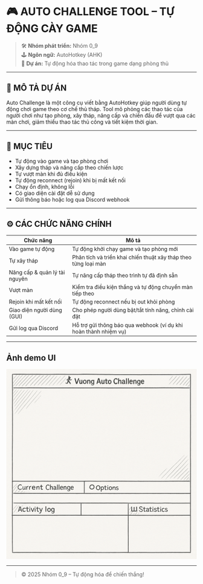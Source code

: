 # 🎮 AUTO CHALLENGE TOOL – TỰ ĐỘNG CÀY GAME

> 🛠 **Nhóm phát triển:** Nhóm 0_9  
> 🕹 **Ngôn ngữ:** AutoHotkey (AHK)  
> 📁 **Dự án:** Tự động hóa thao tác trong game dạng phòng thủ

---

## 📌 MÔ TẢ DỰ ÁN

Auto Challenge là một công cụ viết bằng AutoHotkey giúp người dùng tự động chơi game theo cơ chế thủ tháp. Tool mô phỏng các thao tác của người chơi như tạo phòng, xây tháp, nâng cấp và chiến đấu để vượt qua các màn chơi, giảm thiểu thao tác thủ công và tiết kiệm thời gian.

---

## 🎯 MỤC TIÊU

- Tự động vào game và tạo phòng chơi
- Xây dựng tháp và nâng cấp theo chiến lược
- Tự vượt màn khi đủ điều kiện
- Tự động reconnect (rejoin) khi bị mất kết nối
- Chạy ổn định, không lỗi
- Có giao diện cài đặt dễ sử dụng
- Gửi thông báo hoặc log qua Discord webhook

---

## ⚙️ CÁC CHỨC NĂNG CHÍNH

| Chức năng                         | Mô tả                                                                 |
|----------------------------------|-----------------------------------------------------------------------|
| Vào game tự động                 | Tự động khởi chạy game và tạo phòng mới                              |
| Tự xây tháp                      | Phân tích và triển khai chiến thuật xây tháp theo từng loại màn      |
| Nâng cấp & quản lý tài nguyên    | Tự nâng cấp tháp theo trình tự đã định sẵn                            |
| Vượt màn                         | Kiểm tra điều kiện thắng và tự động chuyển màn tiếp theo             |
| Rejoin khi mất kết nối          | Tự động reconnect nếu bị out khỏi phòng                              |
| Giao diện người dùng (GUI)       | Cho phép người dùng bật/tắt tính năng, chỉnh cài đặt                  |
| Gửi log qua Discord              | Hỗ trợ gửi thông báo qua webhook (ví dụ khi hoàn thành nhiệm vụ)     |

---

## Ảnh demo UI

<img src="Images/demo.png" width="600" alt="GUI"/>

---
> © 2025 Nhóm 0_9 – Tự động hóa để chiến thắng!